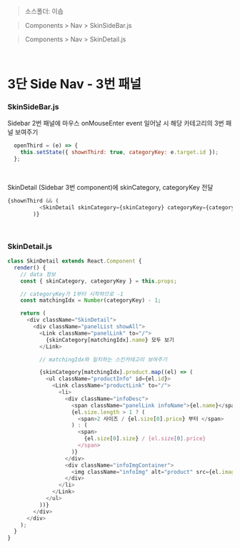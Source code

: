 > 소스폴더: 이솝

> Components > Nav > SkinSideBar.js

> Components > Nav > SkinDetail.js


<br/>

# 3단 Side Nav - 3번 패널

### SkinSideBar.js

Sidebar 2번 패널에 마우스 onMouseEnter event 일어날 시 해당 카테고리의 3번 패널 보여주기
```js
  openThird = (e) => {
    this.setState({ shownThird: true, categoryKey: e.target.id });
  };
```
<br/>

SkinDetail (Sidebar 3번 component)에 skinCategory, categoryKey 전달
```js
{shownThird && (
          <SkinDetail skinCategory={skinCategory} categoryKey={categoryKey} />
        )}
```
<br/>

### SkinDetail.js

```js
class SkinDetail extends React.Component {
  render() {
    // data 정보
    const { skinCategory, categoryKey } = this.props;

    // categoryKey가 1부터 시작하므로 -1
    const matchingIdx = Number(categoryKey) - 1;

    return (
      <div className="SkinDetail">
        <div className="panelList showAll">
          <Link className="panelLink" to="/">
            {skinCategory[matchingIdx].name} 모두 보기
          </Link>

          // matchingIdx와 일치하는 스킨카테고리 보여주기

          {skinCategory[matchingIdx].product.map((el) => (
            <ul className="productInfo" id={el.id}>
              <Link className="productLink" to="/">
                <li>
                  <div className="infoDesc">
                    <span className="panelLink infoName">{el.name}</span>
                    {el.size.length > 1 ? (
                      <span>2 사이즈 / {el.size[0].price} 부터 </span>
                    ) : (
                      <span>
                        {el.size[0].size} / {el.size[0].price}
                      </span>
                    )}
                  </div>
                  <div className="infoImgContainer">
                    <img className="infoImg" alt="product" src={el.image_url} />
                  </div>
                </li>
              </Link>
            </ul>
          ))}
        </div>
      </div>
    );
  }
}
```